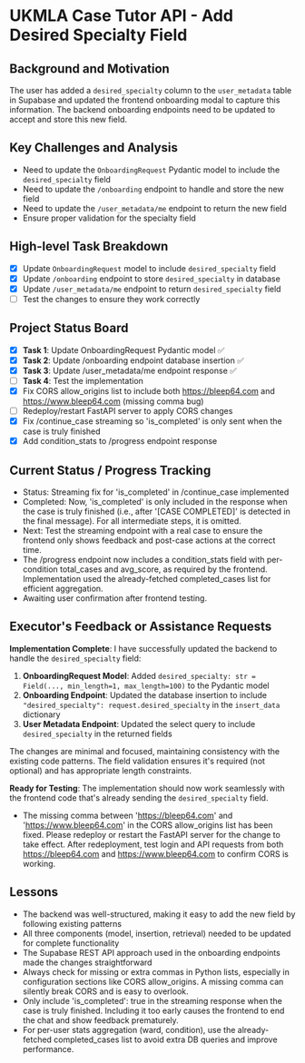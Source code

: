 # UKMLA Case Tutor API - Add Desired Specialty Field

## Background and Motivation
The user has added a `desired_specialty` column to the `user_metadata` table in Supabase and updated the frontend onboarding modal to capture this information. The backend onboarding endpoints need to be updated to accept and store this new field.

## Key Challenges and Analysis
- Need to update the `OnboardingRequest` Pydantic model to include the `desired_specialty` field
- Need to update the `/onboarding` endpoint to handle and store the new field
- Need to update the `/user_metadata/me` endpoint to return the new field
- Ensure proper validation for the specialty field

## High-level Task Breakdown
- [x] Update `OnboardingRequest` model to include `desired_specialty` field
- [x] Update `/onboarding` endpoint to store `desired_specialty` in database
- [x] Update `/user_metadata/me` endpoint to return `desired_specialty` field
- [ ] Test the changes to ensure they work correctly

## Project Status Board
- [x] **Task 1**: Update OnboardingRequest Pydantic model ✅
- [x] **Task 2**: Update /onboarding endpoint database insertion ✅
- [x] **Task 3**: Update /user_metadata/me endpoint response ✅
- [ ] **Task 4**: Test the implementation
- [x] Fix CORS allow_origins list to include both https://bleep64.com and https://www.bleep64.com (missing comma bug)
- [ ] Redeploy/restart FastAPI server to apply CORS changes
- [x] Fix /continue_case streaming so 'is_completed' is only sent when the case is truly finished
- [x] Add condition_stats to /progress endpoint response

## Current Status / Progress Tracking
- Status: Streaming fix for 'is_completed' in /continue_case implemented
- Completed: Now, 'is_completed' is only included in the response when the case is truly finished (i.e., after '[CASE COMPLETED]' is detected in the final message). For all intermediate steps, it is omitted.
- Next: Test the streaming endpoint with a real case to ensure the frontend only shows feedback and post-case actions at the correct time.
- The /progress endpoint now includes a condition_stats field with per-condition total_cases and avg_score, as required by the frontend. Implementation used the already-fetched completed_cases list for efficient aggregation.
- Awaiting user confirmation after frontend testing.

## Executor's Feedback or Assistance Requests
**Implementation Complete**: I have successfully updated the backend to handle the `desired_specialty` field:

1. **OnboardingRequest Model**: Added `desired_specialty: str = Field(..., min_length=1, max_length=100)` to the Pydantic model
2. **Onboarding Endpoint**: Updated the database insertion to include `"desired_specialty": request.desired_specialty` in the `insert_data` dictionary
3. **User Metadata Endpoint**: Updated the select query to include `desired_specialty` in the returned fields

The changes are minimal and focused, maintaining consistency with the existing code patterns. The field validation ensures it's required (not optional) and has appropriate length constraints.

**Ready for Testing**: The implementation should now work seamlessly with the frontend code that's already sending the `desired_specialty` field.

- The missing comma between 'https://bleep64.com' and 'https://www.bleep64.com' in the CORS allow_origins list has been fixed. Please redeploy or restart the FastAPI server for the change to take effect. After redeployment, test login and API requests from both https://bleep64.com and https://www.bleep64.com to confirm CORS is working.

## Lessons
- The backend was well-structured, making it easy to add the new field by following existing patterns
- All three components (model, insertion, retrieval) needed to be updated for complete functionality
- The Supabase REST API approach used in the onboarding endpoints made the changes straightforward
- Always check for missing or extra commas in Python lists, especially in configuration sections like CORS allow_origins. A missing comma can silently break CORS and is easy to overlook.
- Only include 'is_completed': true in the streaming response when the case is truly finished. Including it too early causes the frontend to end the chat and show feedback prematurely.
- For per-user stats aggregation (ward, condition), use the already-fetched completed_cases list to avoid extra DB queries and improve performance. 